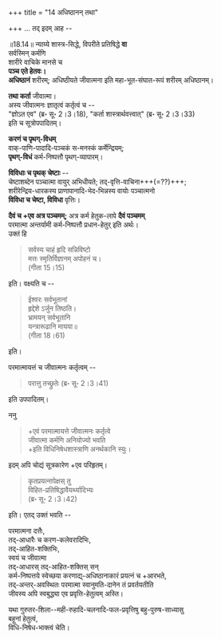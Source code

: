 +++
title = "14 अधिष्ठानन् तथा"

+++
... तद् इदम् आह --

॥18.14॥ न्याय्ये शास्त्र-सिद्धे, विपरीते प्रतिषिद्धे **वा**  
सर्वस्मिन् कर्मणि  
शारीरे वाचिके मानसे च  
**पञ्च एते हेतवः।  
अधिष्ठानं** शरीरम्;
अधिष्ठीयते जीवात्मना इति महा-भूत-संघात-रूपं शरीरम् अधिष्ठानम्।  

**तथा कर्ता** जीवात्मा।  
अस्य जीवात्मनः ज्ञातृत्वं कर्तृत्वं च --  
"ज्ञोऽत एव" (ब्र॰ सू॰ 2।3।18), "कर्ता शास्त्रार्थवत्त्वात्" (ब्र॰ सू॰ 2।3।33)  
इति च सूत्रोपपादितम्।  

**करणं च पृथग्-विधम्**  
वाक्-पाणि-पादादि-पञ्चकं स-मनस्कं कर्मेन्द्रियम्;  
**पृथग्-विधं** कर्म-निष्पत्तौ पृथग्-व्यापारम्।  

**विविधाः च पृथक् चेष्टाः** --  
चेष्टाशब्देन पञ्चात्मा वायुर् अभिधीयते;
तद्-वृत्ति-वाचिना+++(=??)+++;  
शरीरेन्द्रिय-धारकस्य प्राणापानादि-भेद-भिन्नस्य वायोः पञ्चात्मनो  
**विविधा च चेष्टा, विविधा** वृत्तिः।  

**दैवं च +एव अत्र पञ्चमम्;**
अत्र कर्म हेतुक-लापे **दैवं पञ्चमम्**  
परमात्मा अन्तर्यामी कर्म-निष्पत्तौ प्रधान-हेतुर् इति अर्थः।  
उक्तं हि  

> सर्वस्य चाहं हृदि सन्निविष्टो  
मत्तः स्मृतिर्विज्ञानम् अपोहनं च।  
(गीता 15।15) 

इति। वक्ष्यति च -- 

> ईश्वरः सर्वभूतानां  
हृद्देशे ऽर्जुन तिष्ठति।  
भ्रामयन् सर्वभूतानि  
यन्त्रारूढानि मायया॥  
(गीता 18।61) 

इति।  
  
परमात्मायत्तं च जीवात्मनः कर्तृत्वम् -- 

> परात्तु तच्छ्रुतेः (ब्र॰ सू॰ 2।3।41) 

इति उपपादितम्।  

ननु 

> +एवं परमात्मायत्ते जीवात्मनः कर्तृत्वे  
जीवात्मा कर्मणि अनियोज्यो भवति  
+इति विधिनिषेधशास्त्राणि अनर्थकानि स्युः।  

इदम् अपि चोद्यं सूत्रकारेण +एव परिहृतम्।  

> कृतप्रयत्नापेक्षस् तु  
विहित-प्रतिषिद्धावैयर्थ्यादिभ्यः  
(ब्र॰ सू॰ 2।3।42) 

इति। एतद् उक्तं भवति --

परमात्मना दत्तैः,  
तद्-आधारैः च करण-कलेवरादिभिः,  
तद्-आहित-शक्तिभिः,  
स्वयं च जीवात्मा  
तद्-आधारस् तद्-आहित-शक्तिस् सन्  
कर्म-निष्पत्तये स्वेच्छया करणाद्य्-अधिष्ठानाकारं प्रयत्नं च +आरभते,  
तद्-अन्तर्-अवस्थितः परमात्मा
स्वानुमति-दानेन तं प्रवर्तयतीति  
जीवस्य अपि स्वबुद्ध्या एव प्रवृत्ति-हेतुत्वम् अस्ति।  

यथा गुरुतर-शिला--मही-रुहादि-चलनादि-फल-प्रवृत्तिषु बहु-पुरुष-साध्यासु  
बहूनां हेतुत्वं,  
विधि-निषेध-भाक्त्वं चेति।
